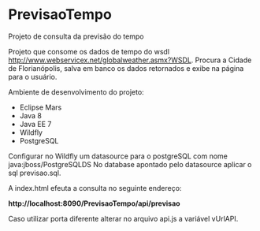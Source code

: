 # PrevisaoTempo

Projeto de consulta da previsão do tempo

Projeto que consome os dados de tempo do wsdl http://www.webservicex.net/globalweather.asmx?WSDL.
Procura a Cidade de Florianópolis, salva em banco os dados retornados e exibe na página para o usuário.

Ambiente de desenvolvimento do projeto:

- Eclipse Mars
- Java 8
- Java EE 7
- Wildfly
- PostgreSQL

Configurar no Wildfly um datasource para o postgreSQL com nome java:jboss/PostgreSQLDS
No database apontado pelo datasource aplicar o sql previsao.sql.

A index.html efeuta a consulta no seguinte endereço: 

<b>http://localhost:8090/PrevisaoTempo/api/previsao</b>

Caso utilizar porta diferente alterar no arquivo api.js a variável vUrlAPI.
